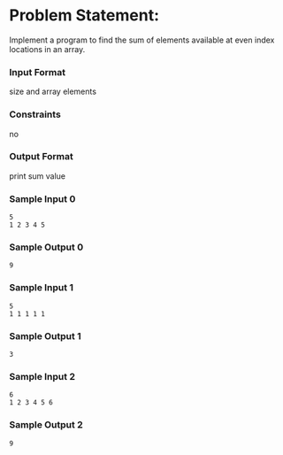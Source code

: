 # Problem Statement:

Implement a program to find the sum of elements available at even index locations in an array.

### Input Format

size and array elements

### Constraints

no

### Output Format

print sum value

### Sample Input 0
```
5
1 2 3 4 5
```
### Sample Output 0
```
9
```
### Sample Input 1
```
5
1 1 1 1 1
```
### Sample Output 1
```
3
```
### Sample Input 2
```
6
1 2 3 4 5 6
```
### Sample Output 2
```
9
```
